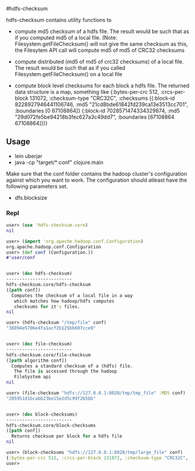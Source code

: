 #hdfs-checksum

hdfs-checksum contains utility functions to
   * compute md5 checksum of a hdfs file. The result would be such that as if you computed md5 of a local file. (Note: Filesystem.getFileChecksum() will not give the same checksum as this, the Filesytem API call will compute md5 of md5 of CRC32 checksums

   * compute distributed (md5 of md5 of crc32 checksums) of a local file. The result would be such that as if you called Filesystem.getFileChecksum() on a local file

   * compute block level checksums for each block a hdfs file. The returned data structure is a map, something like
      {:bytes-per-crc 512,
       :crcs-per-block 131072,
       :checksum-type "CRC32C",
       :checksums ({:block-id 8228927946441106746, :md5 "21cd8bde61842fd239ca13e3513cc701", :boundaries [0 67108864]} {:block-id 7028571474334329874, :md5 "29d072fe5be94218b3fec627a3c49dd7", :boundaries [67108864 67108864]})}



## Usage
* lein uberjar
* java -cp "target/*:conf" clojure.main

Make sure that the conf folder contains the hadoop cluster's configuration against which you want to work.
The configuration should atleast have the following parameters set.

* dfs.blocksize

### Repl
```clojure
user> (use 'hdfs-checksum.core)
nil

user> (import 'org.apache.hadoop.conf.Configuration)
org.apache.hadoop.conf.Configuration
user> (def conf (Configuration.))
#'user/conf


user> (doc hdfs-checksum)
-------------------------
hdfs-checksum.core/hdfs-checksum
([path conf])
  Computes the checksum of a local file in a way
   which matches how hadoop/hdfs computes
   checksums for it's files.
nil

user> (hdfs-checksum "/tmp/file" conf)
"38894e5706e4fa1acf2b125bb697cce9"


user> (doc file-checksum)
-------------------------
hdfs-checksum.core/file-checksum
([path algorithm conf])
  Computes a standard checksum of a (hdfs) file.
   The file is accessed through the hadoop
   FileSystem api
nil

user> (file-checksum "hdfs://127.0.0.1:8020/tmp/tmp_file" :MD5 conf)
"205951d1bcabb23be15e2d5c99f265bb"


user> (doc block-checksums)
-------------------------
hdfs-checksum.core/block-checksums
([path conf])
  Returns checksum per block for a hdfs file
nil

user> (block-checksums "hdfs://127.0.0.1:8020/tmp/large_file" conf)
{:bytes-per-crc 512, :crcs-per-block 131072, :checksum-type "CRC32C", :checksums ({:block-id 8228927946441106746, :md5 "21cd8bde61842fd239ca13e3513cc701", :boundaries [0 67108864]} {:block-id 7028571474334329874, :md5 "29d072fe5be94218b3fec627a3c49dd7", :boundaries [67108864 67108864]})}
user>
```